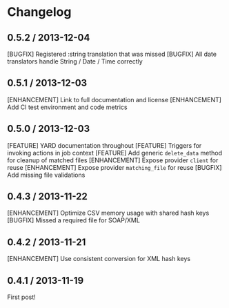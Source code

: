 # Changelog

## 0.5.2 / 2013-12-04

[BUGFIX]      Registered :string translation that was missed
[BUGFIX]      All date translators handle String / Date / Time correctly

## 0.5.1 / 2013-12-03

[ENHANCEMENT] Link to full documentation and license
[ENHANCEMENT] Add CI test environment and code metrics

## 0.5.0 / 2013-12-03

[FEATURE]     YARD documentation throughout
[FEATURE]     Triggers for invoking actions in job context
[FEATURE]     Add generic `delete_data` method for cleanup of matched files
[ENHANCEMENT] Expose provider `client` for reuse
[ENHANCEMENT] Expose provider `matching_file` for reuse
[BUGFIX]      Add missing file validations

## 0.4.3 / 2013-11-22

[ENHANCEMENT] Optimize CSV memory usage with shared hash keys
[BUGFIX]      Missed a required file for SOAP/XML

## 0.4.2 / 2013-11-21

[ENHANCEMENT] Use consistent conversion for XML hash keys

## 0.4.1 / 2013-11-19

First post!

